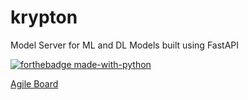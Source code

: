 # krypton

Model Server for ML and DL Models built using FastAPI

[![forthebadge made-with-python](http://ForTheBadge.com/images/badges/made-with-python.svg)](https://www.python.org/)

[Agile Board](https://krypton.myjetbrains.com/youtrack/agiles/115-0/116-2)
